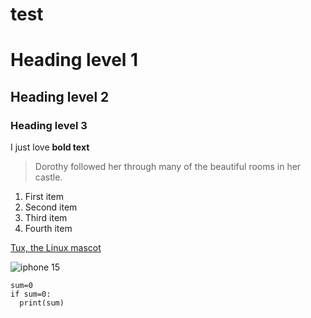 # test

# Heading level 1
## Heading level 2
### Heading level 3
I just love **bold text**
> Dorothy followed her through many of the beautiful rooms in her castle.

1. First item
2. Second item
3. Third item
4. Fourth item

[Tux, the Linux mascot](https://www.tsvs.ntpc.edu.tw)

![iphone 15](i15.jpg)

```
sum=0
if sum=0:
  print(sum)
```
